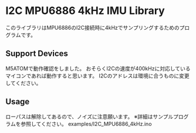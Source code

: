 # I2C MPU6886 4kHz IMU Library
このライブラリはMPU6886のI2C接続時に4kHzでサンプリングするためのプログラムです。

## Support Devices
M5ATOMで動作確認をしました。 おそらくI2Cの速度が400kHzに対応しているマイコンであれば動作すると思います。 I2Cのアドレスは環境に合うものに変更してください。

## Usage
ローパスは解除してあるので、ノイズに注意願います。 ※詳細はサンプルプログラムを参照してください。 examples/I2C_MPU6886_4kHz.ino
